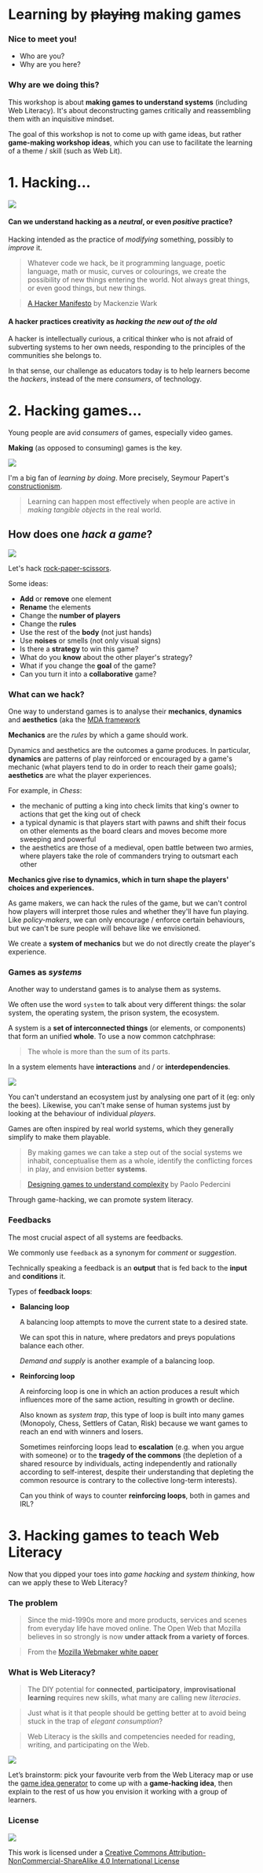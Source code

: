 <!--

-->

# Learning by ~~playing~~ making games

### Nice to meet you!

* Who are you?
* Why are you here?

### Why are we doing this?

This workshop is about **making games to understand systems** (including Web Literacy). It's about deconstructing games critically and reassembling them with an inquisitive mindset. 

The goal of this workshop is not to come up with game ideas, but rather **game-making workshop ideas**, which you can use to facilitate the learning of a theme / skill (such as Web Lit).

<!--
### Plan

1. [What is **hacking**?](#what-is-hacking)
* [Why are we hacking **games**?](#why-games)
* [**How** does one hack a game?](#how-does-one-hack-a-game)
* [Why **analog** games?](#why-analog-games)
* [Let's play a game **critically**](#lets-play-a-game-critically)
* [**Web** Literacy](#web-lit) 
* [Let's hack an **analog game**!](#lets-hack-an-analog-game)
-->


# 1. Hacking...

<!-- Is this your first time at MozFest? How many times have you heard the word hacker / hacking today? You will hear it a few times throughout the festival.. -->

[![](assets/hacked.jpg)](https://www.google.co.uk/search?q=hacking&source=lnms&tbm=isch&sa=X&ei=CZguVeynIIOqafWlgLAK&ved=0CAcQ_AUoAQ&biw=1379&bih=782#q=hacking&tbas=0&tbm=isch&tbs=isz:l)

#### Can we understand hacking as a *neutral*, or even *positive* practice? 

Hacking intended as the practice of *modifying* something, possibly to *improve* it.

> Whatever code we hack, be it programming language, poetic language, math or music, curves or colourings, we create the possibility of new things entering the world. Not always great things, or even good things, but new things.

> [A Hacker Manifesto](http://subsol.c3.hu/subsol_2/contributors0/warktext.html) by Mackenzie Wark

#### A hacker practices creativity as *hacking the new out of the old*

A hacker is intellectually curious, a critical thinker who is not afraid of subverting systems to her own needs, responding to the principles of the communities she belongs to.

In that sense, our challenge as educators today is to help learners become the *hackers*, instead of the mere *consumers*, of technology.


# 2. Hacking games...

Young people are avid *consumers* of games, especially video games. 

**Making** (as opposed to consuming) games is the key. 

[![](assets/confucius.png)](http://blog.ncase.me/i-do-and-i-understand)

I'm a big fan of *learning by doing*. More precisely, Seymour Papert's [constructionism](https://en.wikipedia.org/wiki/Constructionism_(learning_theory)).

> Learning can happen most effectively when people are active in *making tangible objects* in the real world.

<!--
To make a game you need to *research* the subject of your game, you need to **conceptualise a system** of players, resources and rules, and then define how they all interact. 

The process involves *planning*, *testing*, *evaluating* feedback and *iterating* your prototype. 

And once you've made a game, you'll start playing other games *critically*.
-->

## How does one *hack a game*?

![](assets/rock-paper-scissors.jpg)

Let's hack [rock-paper-scissors](http://en.wikipedia.org/wiki/Rock-paper-scissors).

Some ideas:

* **Add** or **remove** one element
* **Rename** the elements
* Change the **number of players** 
* Change the **rules** 
* Use the rest of the **body** (not just hands)
* Use **noises** or smells (not only visual signs)
* Is there a **strategy** to win this game?
* What do you **know** about the other player's strategy?
* What if you change the **goal** of the game?
* Can you turn it into a **collaborative** game? 

<!-- 

Abstracting: A beats B, B beats C, and C beats A
 
Japanese mushi-ken: frog, slug & snake
Kitsune-ken: fox, mayor, hunter
Malaysia: bird, water, stone

Balance:
As long as the number of moves is an odd number and that each move defeats exactly half of the other moves while being defeated by the other half, any combination of moves will function as a game. 
 
Psychology? 
Attack and defence
Chance or pattern recognition?

Simultaneous decision game

Zero-sum game: wins for the winner are equal to the losses for the loser

-->

### What can we hack? 

One way to understand games is to analyse their **mechanics**, **dynamics** and **aesthetics** (aka the [MDA framework](assets/mda.pdf)

**Mechanics** are the *rules* by which a game should work.

Dynamics and aesthetics are the outcomes a game produces. In particular, **dynamics** are patterns of play reinforced or encouraged by a game's mechanic (what players tend to do in order to reach their game goals); **aesthetics** are what the player experiences.

For example, in *Chess*: 

* the mechanic of putting a king into check limits that king's owner to actions that get the king out of check
* a typical dynamic is that players start with pawns and shift their focus on other elements as the board clears and moves become more sweeping and powerful
* the aesthetics are those of a medieval, open battle between two armies, where players take the role of commanders trying to outsmart each other
 
**Mechanics give rise to dynamics, which in turn shape the players' choices and experiences.**

As game makers, we can hack the rules of the game, but we can't control how players will interpret those rules and whether they'll have fun playing. Like *policy-makers*, we can only encourage / enforce certain behaviours, but we can't be sure people will behave like we envisioned. 

We create a **system of mechanics** but we do not directly create the player's experience. 

### Games as *systems*

Another way to understand games is to analyse them as systems.

We often use the word `system` to talk about very different things: the solar system, the operating system, the prison system, the ecosystem.

A system is a **set of interconnected things** (or elements, or components) that form an unified **whole**. To use a now common catchphrase:

> The whole is more than the sum of its parts.

In a system elements have **interactions** and / or **interdependencies**.

![](assets/bee_flower.png)

You can't understand an ecosystem just by analysing one part of it (eg: only the bees). Likewise, you can't make sense of human systems just by looking at the behaviour of individual *players*.

Games are often inspired by real world systems, which they generally simplify to make them playable.

> By making games we can take a step out of the social systems we inhabit, conceptualise them as a whole, identify the conflicting forces in play, and envision better **systems**.

> [Designing games to understand complexity](misc/games-as-systems.md) by Paolo Pedercini

Through game-hacking, we can promote system literacy.

### Feedbacks

The most crucial aspect of all systems are feedbacks.

We commonly use `feedback` as a synonym for *comment* or *suggestion*.

Technically speaking a feedback is an **output** that is fed back to the **input** and **conditions** it.

Types of **feedback loops**: 

* **Balancing loop**   
  	
  	A balancing loop attempts to move the current state to a desired state.
  	
	We can spot this in nature, where predators and preys populations balance each other.
	
	*Demand and supply* is another example of a balancing loop.

* **Reinforcing loop**   
  
  	A reinforcing loop is one in which an action produces a result which influences more of the same action, resulting in growth or decline.
  	
	Also known as *system trap*, this type of loop is built into many games (Monopoly, Chess, Settlers of Catan, Risk) because we want games to reach an end with winners and losers. 
	
	Sometimes reinforcing loops lead to **escalation** (e.g. when you argue with someone) or to the **tragedy of the commons** (the depletion of a shared resource by individuals, acting independently and rationally according to self-interest, despite their understanding that depleting the common resource is contrary to the collective long-term interests). 
  
	Can you think of ways to counter **reinforcing loops**, both in games and IRL? 
	
	<!-- 
	-Limiting the rewards (antitrust)
	-Balancing systems (taxes, affirmative action)
	-Levelling the competition (debt cancellation, tax inheritance, meritocracy and access)
	-->


# 3. Hacking games to teach Web Literacy

Now that you dipped your toes into *game hacking* and *system thinking*, how can we apply these to Web Literacy?

### The problem

> Since the mid-1990s more and more products, services and scenes from everyday life have moved online. The Open Web that Mozilla believes in so strongly is now **under attack from a variety of forces**.

> From the [Mozilla Webmaker white paper](https://mozilla.github.io/webmaker-whitepaper/) 

### What is Web Literacy?

> The DIY potential for **connected**, **participatory**, **improvisational learning** requires new skills, what many are calling new *literacies*.

> Just what is it that people should be getting better at to avoid being stuck in the trap of *elegant consumption*?

> Web Literacy is the skills and competencies needed for reading, writing, and participating on the Web.

[![](assets/web-literacy-map.png)](https://learning.mozilla.org/en-US/web-literacy)

Let’s brainstorm: pick your favourite verb from the Web Literacy map or use the [game idea generator](http://bit.ly/weblit-hacktivity-ideas-generator) to come up with a **game-hacking idea**, then explain to the rest of us how you envision it working with a group of learners.


### License

[![](https://i.creativecommons.org/l/by-nc-sa/4.0/88x31.png)](http://creativecommons.org/licenses/by-nc-sa/4.0)

This work is licensed under a [Creative Commons Attribution-NonCommercial-ShareAlike 4.0 International License](http://creativecommons.org/licenses/by-nc-sa/4.0)